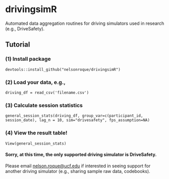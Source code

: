 # drivingsimR
 Automated data aggregation routines for driving simulators used in research (e.g., DriveSafety).

## Tutorial

### (1) Install package
`devtools::install_github("nelsonroque/drivingsimR")`

### (2) Load your data, e.g.,
`driving_df = read_csv('filename.csv')`

### (3) Calculate session statistics
`general_session_stats(driving_df, group_var=c(participant_id, session_date), lag_n = 10, sim="drivesafety", fps_assumption=NA)`

### (4) View the result table!
`View(general_session_stats)`


#### Sorry, at this time, the only supported driving simulator is DriveSafety. 

Please email nelson.roque@ucf.edu if interested in seeing support for another driving simulator (e.g., sharing sample raw data, codebooks).
